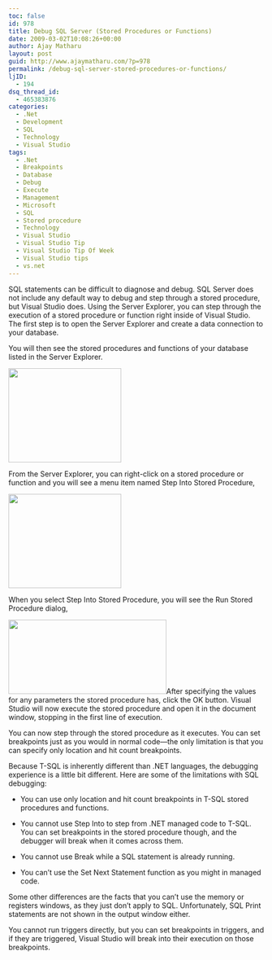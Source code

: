```yaml
---
toc: false
id: 978
title: Debug SQL Server (Stored Procedures or Functions)
date: 2009-03-02T10:08:26+00:00
author: Ajay Matharu
layout: post
guid: http://www.ajaymatharu.com/?p=978
permalink: /debug-sql-server-stored-procedures-or-functions/
ljID:
  - 194
dsq_thread_id:
  - 465383876
categories:
  - .Net
  - Development
  - SQL
  - Technology
  - Visual Studio
tags:
  - .Net
  - Breakpoints
  - Database
  - Debug
  - Execute
  - Management
  - Microsoft
  - SQL
  - Stored procedure
  - Technology
  - Visual Studio
  - Visual Studio Tip
  - Visual Studio Tip Of Week
  - Visual Studio tips
  - vs.net
---
```

SQL <a name="visualstudiohks-CHP-5-ITERM-2858"></a><a name="visualstudiohks-CHP-5-ITERM-2859"></a>statements <a name="visualstudiohks-CHP-5-ITERM-2860"></a>can be difficult to diagnose and debug. SQL Server does not include any default way to debug and step through a stored procedure, but Visual Studio does. Using the Server Explorer, you can step through the execution of a stored procedure or function right inside of Visual Studio. The first step is to open the Server Explorer and create a data connection to your database.

You will then see the stored procedures and functions of your database listed in the Server Explorer.

<img class="aligncenter" title="Step 1" src="http://ajaymatharu.files.wordpress.com/2009/03/stp1.png?w=311&h=330" alt="" width="222" height="185" />

From the Server Explorer, you can right-click on a stored procedure or function and you will see a menu item named Step Into Stored Procedure,

<p style="text-align: left;">
  <img class="aligncenter" title="Step 2" src="http://ajaymatharu.files.wordpress.com/2009/03/stp2.png?w=311&h=330" alt="" width="222" height="185" />
</p>

<p style="text-align: left;">
  When you select Step Into Stored Procedure, you will see the Run Stored Procedure dialog,
</p>

<p style="text-align: left;">
  <img class="aligncenter" title="Step 3" src="http://ajaymatharu.files.wordpress.com/2009/03/stp3.png?w=311&h=330" alt="" width="311" height="146" />After specifying the values for any parameters the stored procedure has, click the OK button. Visual Studio will now execute the stored procedure and open it in the document window, stopping in the first line of execution.
</p>

<p style="text-align: left;">
  You can now step through the stored procedure as it executes. You can set breakpoints just as you would in normal code—the only limitation is that you can specify only location and hit count breakpoints.
</p>

<p class="docText">
  Because T-SQL is inherently different than .NET languages, the debugging experience is a little bit different. Here are some of the limitations with SQL debugging:
</p>

  * <p class="docList">
      You can use only location and hit count breakpoints in T-SQL stored procedures and functions.
    </p>

  * <p class="docList">
      You cannot use Step Into to step from .NET managed code to T-SQL. You can set breakpoints in the stored procedure though, and the debugger will break when it comes across them.
    </p>

  * <p class="docList">
      You cannot use Break while a SQL statement is already running.
    </p>

  * <p class="docList">
      You can&#8217;t use the Set Next Statement function as you might in managed code.
    </p>

<p class="docText">
  Some other differences are the facts that you can&#8217;t use the memory or registers windows, as they just don&#8217;t apply to SQL. Unfortunately, SQL Print statements are not shown in the output window either.
</p>

<p class="docText">
  You cannot run triggers directly, but you can set <a name="visualstudiohks-CHP-5-ITERM-2861"></a>breakpoints in triggers, and if they are triggered, Visual Studio will break into their execution on those breakpoints.<a name="visualstudiohks-CHP-5-ITERM-2862"></a>
</p>

<p style="text-align: left;">
